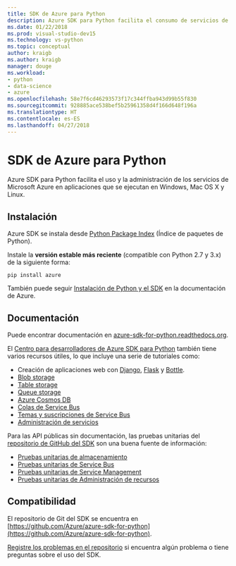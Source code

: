 ```yaml
---
title: SDK de Azure para Python
description: Azure SDK para Python facilita el consumo de servicios de Microsoft Azure en aplicaciones que se ejecutan en cualquier plataforma.
ms.date: 01/22/2018
ms.prod: visual-studio-dev15
ms.technology: vs-python
ms.topic: conceptual
author: kraigb
ms.author: kraigb
manager: douge
ms.workload:
- python
- data-science
- azure
ms.openlocfilehash: 58e7f6cd46293573f17c344ffba943d99b55f830
ms.sourcegitcommit: 928885ace538bef5b25961358d4f166d648f196a
ms.translationtype: HT
ms.contentlocale: es-ES
ms.lasthandoff: 04/27/2018
---
```

# <a name="azure-sdk-for-python"></a>SDK de Azure para Python

Azure SDK para Python facilita el uso y la administración de los servicios de Microsoft Azure en aplicaciones que se ejecutan en Windows, Mac OS X y Linux.

## <a name="installation"></a>Instalación

Azure SDK se instala desde [Python Package Index](https://pypi.python.org/pypi/azure) (Índice de paquetes de Python).

Instale la **versión estable más reciente** (compatible con Python 2.7 y 3.x) de la siguiente forma:

```command
pip install azure
```

También puede seguir [Instalación de Python y el SDK](https://docs.microsoft.com/azure/python-how-to-install/) en la documentación de Azure.

## <a name="documentation"></a>Documentación

Puede encontrar documentación en [azure-sdk-for-python.readthedocs.org](https://docs.microsoft.com/en-us/python/azure/?view=azure-python).

El [Centro para desarrolladores de Azure SDK para Python](http://azure.microsoft.com/develop/python/) también tiene varios recursos útiles, lo que incluye una serie de tutoriales como:

- Creación de aplicaciones web con [Django](/azure/app-service-web/web-sites-python-create-deploy-django-app), [Flask](/azure/app-service-web/web-sites-python-create-deploy-flask-app) y [Bottle](/azure/app-service-web/web-sites-python-create-deploy-bottle-app).
- [Blob storage](/azure/storage/storage-python-how-to-use-blob-storage)
- [Table storage](/azure/storage/storage-python-how-to-use-table-storage)
- [Queue storage](/azure/storage/storage-python-how-to-use-queue-storage)
- [Azure Cosmos DB](/azure/cosmos-db/sql-api-python-application)
- [Colas de Service Bus](/azure/service-bus-messaging/service-bus-python-how-to-use-queues)
- [Temas y suscripciones de Service Bus](/azure/service-bus-messaging/service-bus-python-how-to-use-topics-subscriptions)
- [Administración de servicios](/azure/cloud-services/cloud-services-python-how-to-use-service-management)

Para las API públicas sin documentación, las pruebas unitarias del [repositorio de GitHub del SDK](https://github.com/Azure/azure-sdk-for-python) son una buena fuente de información:

- [Pruebas unitarias de almacenamiento](https://github.com/Azure/azure-storage-python/tree/master/tests)
- [Pruebas unitarias de Service Bus](https://github.com/Azure/azure-sdk-for-python/tree/master/azure-servicebus/tests)
- [Pruebas unitarias de Service Management](https://github.com/Azure/azure-sdk-for-python/tree/master/azure-servicemanagement-legacy/tests)
- [Pruebas unitarias de Administración de recursos](https://github.com/Azure/azure-sdk-for-python/tree/master/azure-mgmt/tests)

## <a name="support"></a>Compatibilidad

El repositorio de Git del SDK se encuentra en [https://github.com/Azure/azure-sdk-for-python](https://github.com/Azure/azure-sdk-for-python).

[Registre los problemas en el repositorio](https://github.com/Azure/azure-sdk-for-python/issues) si encuentra algún problema o tiene preguntas sobre el uso del SDK.
